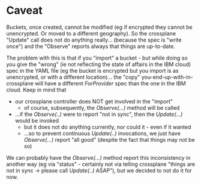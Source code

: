 # Caveat

Buckets, once created, cannot be modified (eg if encrypted they cannot be unencrypted. Or moved to a different geography). So the crossplane "Update" call does not do anything really... (because the spec is "write once") and the "Observe" reports always that things are up-to-date.

The problem with this is that if you "import" a bucket - but while doing so you give the "wrong" (ie not reflecting the state of affairs in the IBM cloud) spec in the YAML file (eg the bucket is encrypted but you import is as unencrypted, or with a different location)... the "copy" you-end-up-with-in- crossplane will have a different _ForProvider_ spec than the one in the IBM cloud. Keep in mind that

* our crossplane controller does NOT get involved in the "import"
    -  of course, subsequently, the _Observe(...)_ method will be called
* ...if the _Observe(..)_ were to report "not in sync", then the _Update(...)_ would be invoked
    - but it does not do anything currently, nor could it - even if it wanted
    - ...so to prevent continuous _Update(..)_ invocations, we just have _Observe(...)_ report "all good" (despite the fact that things may not be so)
  
We can probably have the _Observe(...)_ method report this inconsistency in another way (eg via "status" - certainly not via telling crossplane "things are not in sync -> please call _Update(..)_ ASAP"), but we decided to not do it for now.